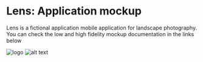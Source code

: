 # Lens: Application mockup

Lens is a fictional application mobile application for landscape photography. You can check the low and high fidelity mockup documentation in the links below



![logo](https://github.com/0marContreras/app-mokups/blob/master/images/logo.png?raw=true)
![alt text](http://url/to/img.png)
